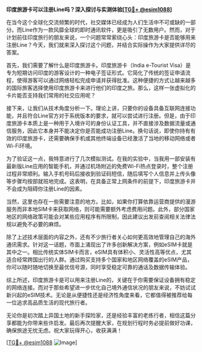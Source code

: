 **印度旅游卡可以注册Line吗？深入探讨与实测体验[[TG💪+ @esim1088](https://t.me/s/esim1088)]**

在当今这个全球化交流频繁的时代，社交媒体已经成为人们生活中不可或缺的一部分。而Line作为一款风靡全球的即时通讯软件，更是吸引了无数用户。然而，对于计划前往印度旅行的朋友来说，一个问题常常萦绕心头：印度旅游卡是否能够用来注册Line？今天，我们就来深入探讨这个问题，并结合实际操作为大家提供详尽的答案。

首先，我们需要了解什么是印度旅游卡。印度旅游卡（India e-Tourist Visa）是专为短期访问印度的游客设计的一种电子签证形式。它简化了传统的签证申请流程，使得游客可以通过网络轻松完成申请并获得批准。这种便捷的方式让越来越多的国际旅客选择使用印度旅游卡来进行他们的印度之旅。那么，这样一张虚拟化的卡片能否支持我们常用的社交应用呢？

接下来，让我们从技术角度分析一下。理论上讲，只要你的设备具备互联网连接功能，并且符合Line官方对于系统版本的要求，就可以尝试进行注册。但是，由于印度旅游卡本质上是一种用于入境许可的身份认证工具，并不直接涉及数据流量或通信服务，因此它本身并不能决定你是否能成功注册Line。换句话说，即使你持有有效的印度旅游卡，还需要确保手机或其他终端设备已经激活了当地的移动网络或者Wi-Fi环境。

为了验证这一点，我特意进行了几次模拟测试。在我的实验中，当我用一部安装有最新版Line应用的智能手机，并通过机场附近的免费Wi-Fi热点登录时，整个注册过程非常顺利。输入手机号码后接收到验证码短信，随后填写个人信息并上传头像等步骤均按部就班地完成。这表明，在具备正常上网条件的前提下，印度旅游卡并不会成为阻碍你注册Line的因素。

当然，这里也存在一些需要注意的地方。比如，如果你打算依靠运营商提供的漫游服务而非本地SIM卡来获取网络，则可能需要额外考虑费用问题。此外，部分国家地区的网络政策可能会对某些应用程序有所限制，因此建议出发前查阅相关法律法规以避免不必要的麻烦。

除了上述技术层面的内容之外，还有不少旅行者关心如何更高效地管理自己的海外通讯需求。针对这一话题，市面上涌现出了许多创新解决方案，例如eSIM卡就是其中之一。相比传统实体SIM卡而言，eSIM具有体积小、灵活性高等优点，尤其适合经常跨国出行的人群。通过购买支持多个国家和地区网络覆盖的eSIM产品，你可以随时随地切换至最优信号源，同时享受稳定可靠的通话及数据传输体验。

综上所述，印度旅游卡是可以用来注册Line的，关键在于你需要保证设备拥有稳定的网络连接。而对于那些希望进一步优化自己境外通信状况的朋友来说，不妨试试新兴起的eSIM技术。无论是从便捷性还是经济性角度来看，它都值得被推荐给每一位追求高品质生活的现代旅行者。

无论你是初次踏上异国土地的新手探险家，还是经验丰富的老练行者，相信这篇分享都能为你带来些许启发。最后再次提醒大家，在规划行程时务必提前做好功课，确保旅途无忧无虑。祝大家玩得开心，收获满满！

[[TG💪+ @esim1088](https://t.me/s/esim1088) ![Image](https://i.postimg.cc/4NQfJmqS/Snipaste-2025-05-13-00-14-12.png)]